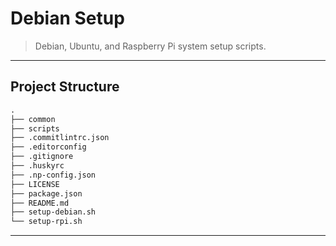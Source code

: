 # Debian Setup

> Debian, Ubuntu, and Raspberry Pi system setup scripts.

---

## Project Structure

```md
.
├── common
├── scripts
├── .commitlintrc.json
├── .editorconfig
├── .gitignore
├── .huskyrc
├── .np-config.json
├── LICENSE
├── package.json
├── README.md
├── setup-debian.sh
└── setup-rpi.sh
```

---
